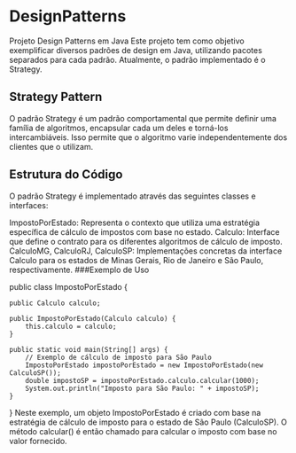 # DesignPatterns
Projeto Design Patterns em Java
Este projeto tem como objetivo exemplificar diversos padrões de design em Java, utilizando pacotes separados para cada padrão. Atualmente, o padrão implementado é o Strategy.

## Strategy Pattern
O padrão Strategy é um padrão comportamental que permite definir uma família de algoritmos, encapsular cada um deles e torná-los intercambiáveis. Isso permite que o algoritmo varie independentemente dos clientes que o utilizam.

## Estrutura do Código
O padrão Strategy é implementado através das seguintes classes e interfaces:

ImpostoPorEstado: Representa o contexto que utiliza uma estratégia específica de cálculo de impostos com base no estado.
Calculo: Interface que define o contrato para os diferentes algoritmos de cálculo de imposto.
CalculoMG, CalculoRJ, CalculoSP: Implementações concretas da interface Calculo para os estados de Minas Gerais, Rio de Janeiro e São Paulo, respectivamente.
###Exemplo de Uso

public class ImpostoPorEstado {

    public Calculo calculo;

    public ImpostoPorEstado(Calculo calculo) {
        this.calculo = calculo;
    }

    public static void main(String[] args) {
        // Exemplo de cálculo de imposto para São Paulo
        ImpostoPorEstado impostoPorEstado = new ImpostoPorEstado(new CalculoSP());
        double impostoSP = impostoPorEstado.calculo.calcular(1000);
        System.out.println("Imposto para São Paulo: " + impostoSP);
    }
}
Neste exemplo, um objeto ImpostoPorEstado é criado com base na estratégia de cálculo de imposto para o estado de São Paulo (CalculoSP). O método calcular() é então chamado para calcular o imposto com base no valor fornecido.
